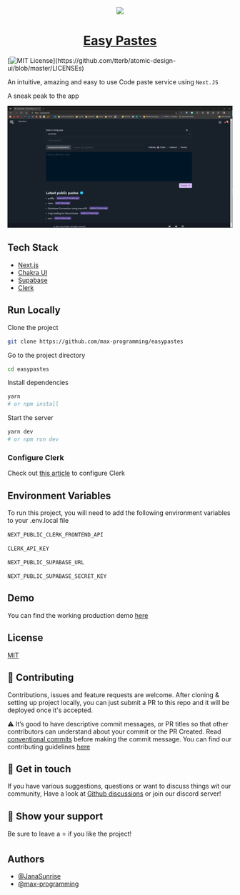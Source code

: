 <p align='center'>
  <a href="https://easypastes.tk">
    <img src="https://easypastes.tk/logo.png" height="128">
    <h1 align="center">Easy Pastes</h1>
  </a>
</p>

[![MIT License](https://img.shields.io/apm/l/atomic-design-ui.svg?)](https://github.com/tterb/atomic-design-ui/blob/master/LICENSEs)

An intuitive, amazing and easy to use Code paste service using `Next.JS`

A sneak peak to the app

<img src="./public/easypastes.gif">

## Tech Stack

- [Next.js](https://nextjs.org/)
- [Chakra UI](http://chakra-ui.com/)
- [Supabase](http://supabase.io/)
- [Clerk](https://clerk.dev)

## Run Locally

Clone the project

```bash
git clone https://github.com/max-programming/easypastes
```

Go to the project directory

```bash
cd easypastes
```

Install dependencies

```bash
yarn
# or npm install
```

Start the server

```bash
yarn dev
# or npm run dev
```

### Configure Clerk
Check out [this article](https://medium.com/geekculture/mastering-clerk-authentication-with-the-next-js-standard-setup-c66b97bac724) to configure Clerk


## Environment Variables

To run this project, you will need to add the following environment variables to your .env.local file

`NEXT_PUBLIC_CLERK_FRONTEND_API`

`CLERK_API_KEY`

`NEXT_PUBLIC_SUPABASE_URL`

`NEXT_PUBLIC_SUPABASE_SECRET_KEY`
  
## Demo

You can find the working production demo [here](https://easypastes.tk)
  
## License

[MIT](https://choosealicense.com/licenses/mit/)

## 🤝 Contributing

Contributions, issues and feature requests are welcome. After cloning & setting up project locally, you can just submit
a PR to this repo and it will be deployed once it's accepted.

⚠️ It’s good to have descriptive commit messages, or PR titles so that other contributors can understand about your
commit or the PR Created. Read [conventional commits](https://www.conventionalcommits.org/en/v1.0.0-beta.3/) before
making the commit message. You can find our contributing guidelines [here](https://github.com/janaSunrise/HypixelIO/blob/main/CONTRIBUTING.md)

## 💬 Get in touch

If you have various suggestions, questions or want to discuss things wit our community, Have a look at
[Github discussions](https://github.com/max-programming/easypastes/discussions) or join our discord server!


## 🙌 Show your support

Be sure to leave a ⭐️ if you like the project!
## Authors

- [@JanaSunrise](https://github.com/janaSunrise)
- [@max-programming](https://github.com/max-programming)
